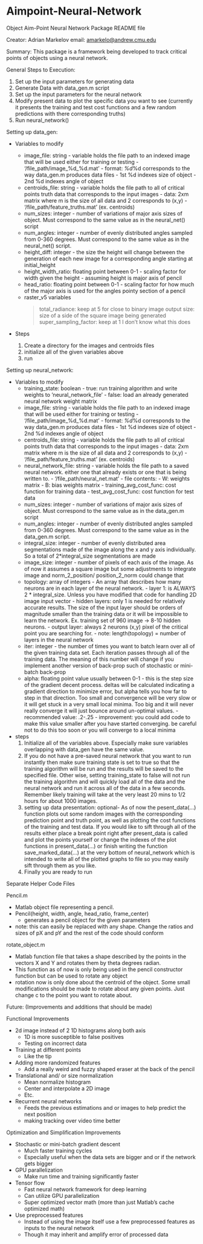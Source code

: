 # Aimpoint-Neural-Network


Object Aim-Point Neural Network Package README file

Creator: Adrian Markelov
email: amarkelo@andrew.cmu.edu


Summary:
This package is a framework being developed to track critical points of objects using a neural network. 

General Steps to Execution:
1. Set up the input parameters for generating data
2. Generate Data with data_gen.m script
3. Set up the input parameters for the neural network
4. Modify present data to plot the specific data you want to see
   (currently it presents the training and test cost functions and
    a few random predictions with there corresponding truths)
5. Run neural_network()


Setting up data_gen:
- Variables to modify
	- image_file: string
			  - variable holds the file path to an indexed image that will be used either
			    for training or testing
			  - ‘/file_path/image_%d_%d.mat’
			  - format: _%d_%d corresponds to the way data_gen.m produces data files
			  - 1st %d indexes size of object
			  - 2nd %d indexes angle of object
	- centroids_file: string
			  - variable holds the file path to all of critical points truth data
			    that corresponds to the input images
			  - data: 2xm matrix where m is the size of all data and 2 corresponds to (x,y)
			  - ‘/file_path/feature_truths.mat’ (ex. centroids)
	- num_sizes: integer
			  - number of variations of major axis sizes of object. Must correspond to
			    the same value as in the neural_net() script
	- num_angles: integer
			  - number of evenly distributed angles sampled from 0-360 degrees. Must 
			    correspond to the same value as in the neural_net() script.
	- height_diff: integer
			  - the size the height will change between the generation of each new image
			    for a corresponding angle starting at initial_height
	- height_width_ratio: floating point between 0-1
			  - scaling factor for width given the height
			  - assuming height is major axis of pencil
	- head_ratio: floating point between 0-1
			  - scaling factor for how much of the major axis is used for the angles pointy
			    section of a pencil
	- raster_v5 variables
		> total_radiance: keep at 5 for close to binary image
		> output size: size of a side of the square image being generated
		> super_sampling_factor: keep at 1 I don’t know what this does


- Steps
	1. Create a directory for the images and centroids files
	2. initialize all of the given variables above
	3. run





Setting up neural_network:
- Variables to modify
	- training_state: boolean
			  - true: run training algorithm and write weights to ’neural_network_file’
			  - false: load an already generated neural network weight matrix
	- image_file: string
			  - variable holds the file path to an indexed image that will be used either
			    for training or testing
			  - ‘/file_path/image_%d_%d.mat’
			  - format: _%d_%d corresponds to the way data_gen.m produces data files
			  - 1st %d indexes size of object
			  - 2nd %d indexes angle of object
	- centroids_file: string
			  - variable holds the file path to all of critical points truth data
			    that corresponds to the input images
			  - data: 2xm matrix where m is the size of all data and 2 corresponds to (x,y)
			  - ‘/file_path/feature_truths.mat’ (ex. centroids)
	- neural_network_file: string
			  - variable holds the file path to a saved neural network. either one that
			    already exists or one that is being written to.
			  - ‘/file_path/neural_net.mat’
			  - file contents: 
				- W: weights matrix
				- B: bias weights matrix
				- training_avg_cost_func: cost function for training data
				- test_avg_cost_func: cost function for test data
	- num_sizes: integer
			  - number of variations of major axis sizes of object. Must correspond to
			    the same value as in the data_gen.m script
	- num_angles: integer
			  - number of evenly distributed angles sampled from 0-360 degrees. Must 
			    correspond to the same value as in the data_gen.m script.
	- integral_size: integer
			  - number of evenly distributed area segmentations made of the image along the 
			    x and y axis individually. So a total of 2*integral_size segmentations are made
	- image_size: integer
			  - number of pixels of each axis of the image. As of now it assumes a square image
			    but some adjustments to integrate image and norm_2_position/ position_2_norm
			    could change that
	- topology: array of integers
			  - An array that describes how many neurons are in each layer of the neural network.
			  - layer 1: is ALWAYS 2 * integral_size. Unless you have modified that code for handling
			    2D image input vector
			  - hidden layers: only 1 is needed for relatively accurate results. The size of the input
			    layer should be orders of magnitude smaller than the training data or it will be impossible
			    to learn the network. Ex. training set of 960 image -> 8-10 hidden neurons.
			  - output layer: always 2 neurons (x,y) pixel of the critical point you are searching for.
			  - note: length(topology) = number of layers in the neural network
	- iter: integer
			  - the number of times you want to batch learn over all of the given training data set. Each
			    iteration passes through all of the training data. The meaning of this number will change 
			    if you implement another version of back-prop such of stochastic or mini-batch back-prop
	- alpha: floating point value usually between 0-1
			  - this is the step size of the gradient decent process. deltas will be calculated indicating
			    a gradient direction to minimize error, but alpha tells you how far to step in that direction.
			    Too small and convergence will be very slow or it will get stuck in a very small local minima.
			    Too big and it will never really converge it will just bounce around un-optimal values.
			  - recommended value: .2-.25
			  - improvement: you could add code to make this value smaller after you have started converging.
			    be careful not to do this too soon or you will converge to a local minima
- steps
	1. Initialize all of the variables above. Especially make sure variables overlapping with data_gen have the same value.
	2. If you do not have a pre-saved neural network that you want to run instantly then make sure training state is set to true
	   so that the training algorithm will be run and the results will be saved to the specified file. Other wise, setting training_state
	   to false will not run the training algorithm and will quickly load all of the data and the neural network and run it across all of
	   the data in a few seconds. Remember likely training will take at the very least 20 mins to 1/2 hours for about 1000 images.
	3. setting up data presentation: optional- As of now the pesent_data(…) function plots out some random images with the corresponding 
	   prediction point and truth point, as well as plotting the cost functions of the training and test data. If you would like to sift 
	   through all of the results either place a break point right after present_data is called and plot the points yourself or change the
	   indexes of the plot functions in present_data(…) or finish writing the function save_marked_data(…) at the very bottom of neural_network
	   which is intended to write all of the plotted graphs to file so you may easily sift through them as you like. 
	4. Finally you are ready to run

Separate Helper Code Files

Pencil.m
- Matlab object file representing a pencil.
- Pencil(height, width, angle, head_ratio, frame_center)
	- generates a pencil object for the given parameters
- note: this can easily be replaced with any shape. Change the ratios and sizes
	of pX and pY and the rest of the code should conform

rotate_object.m
- Matlab function file that takes a shape described by the points in the vectors X and Y
  and rotates them by theta degrees radian.
- This function as of now is only being used in the pencil constructor function but can be
  used to rotate any object
- rotation now is only done about the centroid of the object. Some small modifications 
  should be made to rotate about any given points. Just change c to the point you want
  to rotate about.




Future: (Improvements and additions that should be made)

Functional Improvements
- 2d image instead of 2 1D histograms along both axis
	- 1D is more susceptible to false positives
	- Testing on incorrect data
- Training at different points
	- Like the tip
- Adding more randomized features
	- Add a really weird and fuzzy shaped eraser at the back of the pencil
- Translational and/ or size normalization
	- Mean normalize histogram
	- Center and interpolate a 2D image
	- Etc.
- Recurrent neural networks 
	- Feeds the previous estimations and or images to help predict the next position
	- making tracking over video time better

Optimization and Simplification Improvements
- Stochastic or mini-batch gradient descent
	- Much faster training cycles
	- Especially useful when the data sets are bigger and or if the network gets bigger
- GPU parallelization
	- Make run time and training significantly faster
- Tensor flow
	- Fast neural network framework for deep learning
	- Can utilize GPU parallelization
	- Super optimized vector math (more than just Matlab’s cache optimized math)
- Use preprocessed features
	- Instead of using the image itself use a few preprocessed features as inputs to the
	  neural network 
	- Though it may inherit and amplify error of processed data 
